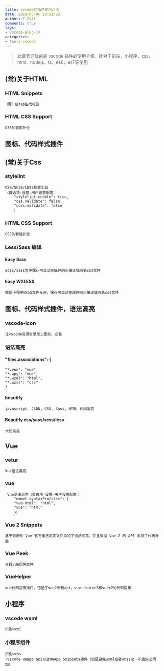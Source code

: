 ```yaml
---
title: vscode的插件使用介绍
date: 2018-05-06 19:51:28
author: T.2stt
comments: true
tags:
- vscode-plug-in
categories:
- tools-vscode
---
```


>此章节记载的是 vscode 插件的使用介绍。针对于前端，小程序，css，html，nodejs，ts，es6，es7等使用

## (常)关于HTML
### HTML Snippets
	 回车或tap生成标签
### HTML CSS Support 
	CSS的智能补全
## 图标、代码样式插件

## (常)关于Css
### stylelint
	CSS/SCSS/LESS检查工具 
	（首选项-设置-用户设置配置： 
		"stylelint.enable": true, 
		"css.validate": false, 
		"scss.validate": false 
		）
### HTML CSS Support 
	CSS的智能补全
	
### Less/Sass 编译
#### Easy Sass 
	scss/sass文件保存可自动生成并同步编译成同名css文件
#### Easy WXLESS
	微信小程序WXSS文件专用，保存可自动生成并同步编译成同名css文件


## 图标、代码样式插件，语法高亮
### vscode-icon
	让vscode资源目录加上图标、必备
### 语法高亮
#### "files.associations": { 
	"*.vue": "vue", 
	"*.wpy": "vue", 
	"*.wxml": "html", 
	"*.wxss": "css" 
	}
#### beautify
	javascript, JSON, CSS, Sass, HTML 代码高亮
#### Beautify css/sass/scss/less
	代码高亮
	
## Vue
### vetur
	Vue语法高亮
### vue
	 Vue语法高亮（首选项-设置-用户设置配置： 
		"emmet.syntaxProfiles": { 
		"vue-html": "html", 
		"vue": "html"
		}）
### Vue 2 Snippets 
	基于最新的 Vue 官方语法高亮文件添加了语法高亮，并且依据 Vue 2 的 API 添加了代码补全
### Vue Peek
	查找vue组件文件
### VueHelper 
	vue代码提示插件，包括了vue2所有api，vue-router2和vuex2的代码提示
	
## 小程序
### vscode wxml
	识别wxml
### 小程序组件
	识别wxss
	+vscode weapp api以及WeApp Snippets插件（但是避免wxml或者wxss之一不能用必须加）


	


